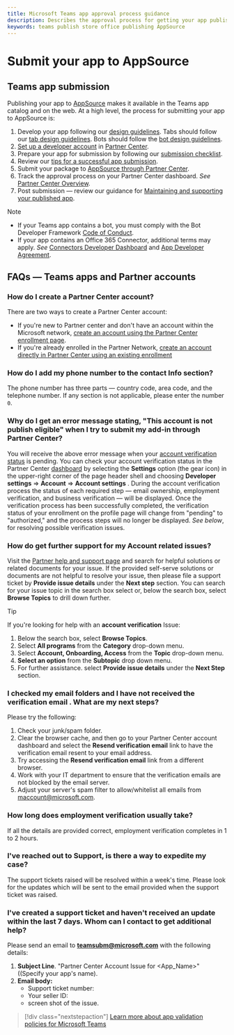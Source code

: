 ```yaml
---
title: Microsoft Teams app approval process guidance
description: Describes the approval process for getting your app published to the Microsoft Teams app store
keywords: teams publish store office publishing AppSource
---
```

# Submit your app to AppSource

## Teams app submission

Publishing  your app to [AppSource](https://appsource.microsoft.com) makes it available in the Teams app catalog and on the web. At a high level, the process for submitting your app to AppSource is:

1. Develop your app following our [design guidelines](~/concepts/design/understand-use-cases.md). Tabs should follow our [tab design guidelines](~/tabs/design/tabs.md). Bots should follow the [bot design guidelines](~/bots/design/bots.md).
1. [Set up a developer account](/office/dev/store/open-a-developer-account) in [Partner Center](https://support.microsoft.com/help/4499930/partner-center-overview).
1. Prepare your app for submission by following our [submission checklist](~/concepts/deploy-and-publish/appsource/prepare/submission-checklist.md).
1. Review our [tips for a successful app submission](~/concepts/deploy-and-publish/appsource/prepare/frequently-failed-cases.md).
1. Submit your package to [AppSource through Partner Center](/office/dev/store/use-partner-center-to-submit-to-appsource).
1. Track the approval process on your Partner Center dashboard. *See* [Partner Center Overview](https://support.microsoft.com/help/4499930/partner-center-overview).
1. Post submission — review our guidance for [Maintaining and supporting your published app](~/concepts/deploy-and-publish/appsource/post-publish/overview.md).

>[!NOTE]
>
> * If your Teams app contains a bot, you must comply with the Bot Developer Framework [Code of Conduct](https://aka.ms/bf-conduct).
> * If your app contains an Office 365 Connector, additional terms may apply. *See* [Connectors Developer Dashboard](https://aka.ms/connectorsdashboard) and [App Developer Agreement](https://sellerdashboard.microsoft.com/Assets/Content/Agreements/Office_Store_Seller_Agreement_20120927.htm).

## FAQs — Teams apps and Partner accounts

### How do I create a Partner Center account? 

There are two ways to create a Partner Center account:

* If you're new to Partner center and don't have an account  within the Microsoft network, [create an account using the Partner Center enrollment page](/office/dev/store/open-a-developer-account#create-an-account-using-an-existing-partner-center-enrollment).
* If you're already enrolled in the Partner Network, [create an account directly in Partner Center using an existing enrollment](/office/dev/store/)

### How do I add my phone number to the contact Info section?

The phone number has three parts — country code, area code, and the telephone number. If any section is not applicable, please enter the number `0`.

### Why do I get an  error message stating, "This account is not publish eligible" when I try to submit my add-in through Partner Center?

You will receive the above error message when your [account verification status](/partner-center/verification-responses) is pending. You can check your account verification status in the Partner Center [dashboard](https://partner.microsoft.com/dashboard) by selecting the **Settings** option (the gear icon) in the upper-right corner of the page header shell and choosing **Developer settings** => **Account**  => **Account settings** . During the account verification process the status of each required step —  email ownership, employment verification, and business verification — will be displayed. Once the verification process has been successfully completed, the verification status of your enrollment on the profile page will change from "pending" to "authorized," and the process steps will no longer be displayed. *See below*, for resolving possible verification issues.

### How do get further support for my Account related issues?

Visit the [Partner help and support page](https://aka.ms/marketplacepublishersupport) and search for helpful solutions or related documents for your issue. If the provided self-serve solutions or documents are not helpful to resolve your issue, then please file a support ticket by **Provide issue details** under the **Next step** section. You can search for your issue topic in the search box select or, below the search box, select **Browse Topics**  to drill down further.

> [!TIP]
> If you're looking for help with an **account verification**  Issue:
>
>1. Below the search box, select **Browse Topics**.
>1. Select **All programs** from the **Category** drop-down menu.
> 1. Select **Account, Onboarding, Access** from the **Topic** drop-down menu.
>1. **Select an option** from the **Subtopic** drop down menu.
>1. For further assistance. select **Provide issue details** under  the **Next Step** section.

### I checked my email folders and I have not received the verification email . What are my next steps?

Please try the following:

1. Check your junk/spam folder. 
1. Clear the browser cache, and then go to your Partner Center account dashboard and select  the **Resend verification email** link to have the verification email resent to your email address.
1. Try accessing the  **Resend verification email** link  from a different browser.
1. Work with your IT department to ensure that the verification emails are not blocked by the email server.
1. Adjust your server's spam filter to allow/whitelist all emails from maccount@microsoft.com.

### How long does employment verification usually take?

If all the details are provided correct, employment verification completes in 1 to 2 hours.

### I've reached out to Support, is there a way to expedite my case? 

The support tickets raised will be resolved within a week's time. Please look for the updates which will be sent to the email provided when the support ticket was raised.

### I've created a support ticket and haven't received an update within the last 7 days. Whom can I contact to get additional help?

Please send an email to **teamsubm@microsoft.com** with the following details:

1. **Subject Line**. "Partner Center Account Issue for <App_Name>" ((Specify your app's name).
2. **Email body:**
    * Support ticket number:
    * Your seller ID:
    * screen shot of the issue.

> [!div class="nextstepaction"]
> [Learn more about app validation policies for Microsoft Teams](/office/dev/store/validation-policies#14-microsoft-teams-apps)
